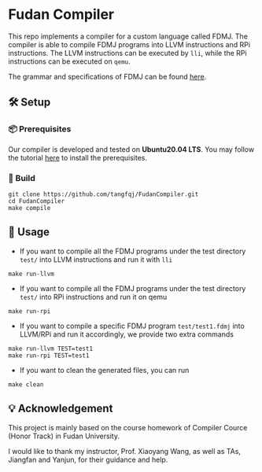 # Fudan Compiler

This repo implements a compiler for a custom language called FDMJ. The compiler is able to compile FDMJ programs into LLVM instructions and RPi instructions. The LLVM instructions can be executed by `lli`, while the RPi instructions can be executed on `qemu`.

The grammar and specifications of FDMJ can be found [here](INSTALL.md).


## 🛠️ Setup
### 📦 Prerequisites
Our compiler is developed and tested on **Ubuntu20.04 LTS**. You may follow the tutorial [here](#Tutorial-of-Installing-Prerequisites) to install the prerequisites.

### 🔨 Build
```angular2html
git clone https://github.com/tangfqj/FudanCompiler.git
cd FudanCompiler
make compile
```

## 🚀 Usage
- If you want to compile all the FDMJ programs under the test directory `test/` into LLVM instructions and run it with `lli`
```angular2html
make run-llvm
```

- If you want to compile all the FDMJ programs under the test directory `test/` into RPi instructions and run it on qemu
```angular2html
make run-rpi
```  
  
- If you want to compile a specific FDMJ program `test/test1.fdmj` into LLVM/RPi and run it accordingly, we provide two extra commands
```angular2html
make run-llvm TEST=test1
make run-rpi TEST=test1
```

- If you want to clean the generated files, you can run
```angular2html
make clean
```

## 💡 Acknowledgement
This project is mainly based on the course homework of Compiler Cource (Honor Track) in Fudan University.

I would like to thank my instructor, Prof. Xiaoyang Wang, as well as TAs, Jiangfan and Yanjun, for their guidance and help.
